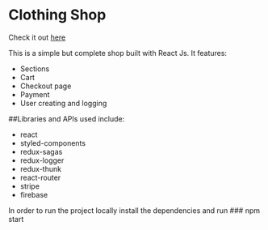 # Clothing Shop

Check it out [here](https://reactjs-shop-app.netlify.app/)


This is a simple but complete shop built with React Js. It features:
- Sections
- Cart
- Checkout page
- Payment
- User creating and logging

##Libraries and APIs used include:
- react 
- styled-components
- redux-sagas
- redux-logger
- redux-thunk
- react-router
- stripe
- firebase

In order to run the project locally install the dependencies and run ### npm start